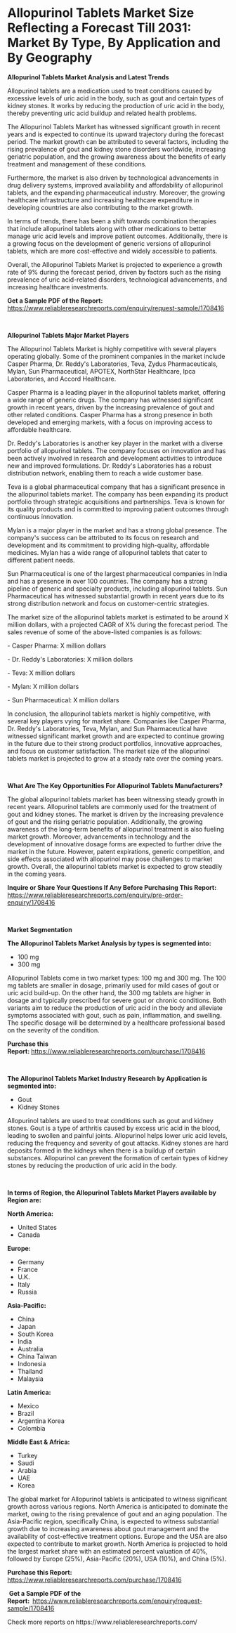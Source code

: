 <p><h1>Allopurinol Tablets Market Size Reflecting a Forecast Till 2031: Market By Type, By Application and By Geography</h1></p><p><strong>Allopurinol Tablets Market Analysis and Latest Trends</strong></p>
<p><p>Allopurinol tablets are a medication used to treat conditions caused by excessive levels of uric acid in the body, such as gout and certain types of kidney stones. It works by reducing the production of uric acid in the body, thereby preventing uric acid buildup and related health problems.</p><p>The Allopurinol Tablets Market has witnessed significant growth in recent years and is expected to continue its upward trajectory during the forecast period. The market growth can be attributed to several factors, including the rising prevalence of gout and kidney stone disorders worldwide, increasing geriatric population, and the growing awareness about the benefits of early treatment and management of these conditions.</p><p>Furthermore, the market is also driven by technological advancements in drug delivery systems, improved availability and affordability of allopurinol tablets, and the expanding pharmaceutical industry. Moreover, the growing healthcare infrastructure and increasing healthcare expenditure in developing countries are also contributing to the market growth.</p><p>In terms of trends, there has been a shift towards combination therapies that include allopurinol tablets along with other medications to better manage uric acid levels and improve patient outcomes. Additionally, there is a growing focus on the development of generic versions of allopurinol tablets, which are more cost-effective and widely accessible to patients.</p><p>Overall, the Allopurinol Tablets Market is projected to experience a growth rate of 9% during the forecast period, driven by factors such as the rising prevalence of uric acid-related disorders, technological advancements, and increasing healthcare investments.</p></p>
<p><strong>Get a Sample PDF of the Report:&nbsp;</strong> <a href="https://www.reliableresearchreports.com/enquiry/request-sample/1708416">https://www.reliableresearchreports.com/enquiry/request-sample/1708416</a></p>
<p>&nbsp;</p>
<p><strong>Allopurinol Tablets Major Market Players</strong></p>
<p><p>The Allopurinol Tablets Market is highly competitive with several players operating globally. Some of the prominent companies in the market include Casper Pharma, Dr. Reddy's Laboratories, Teva, Zydus Pharmaceuticals, Mylan, Sun Pharmaceutical, APOTEX, NorthStar Healthcare, Ipca Laboratories, and Accord Healthcare.</p><p>Casper Pharma is a leading player in the allopurinol tablets market, offering a wide range of generic drugs. The company has witnessed significant growth in recent years, driven by the increasing prevalence of gout and other related conditions. Casper Pharma has a strong presence in both developed and emerging markets, with a focus on improving access to affordable healthcare.</p><p>Dr. Reddy's Laboratories is another key player in the market with a diverse portfolio of allopurinol tablets. The company focuses on innovation and has been actively involved in research and development activities to introduce new and improved formulations. Dr. Reddy's Laboratories has a robust distribution network, enabling them to reach a wide customer base.</p><p>Teva is a global pharmaceutical company that has a significant presence in the allopurinol tablets market. The company has been expanding its product portfolio through strategic acquisitions and partnerships. Teva is known for its quality products and is committed to improving patient outcomes through continuous innovation.</p><p>Mylan is a major player in the market and has a strong global presence. The company's success can be attributed to its focus on research and development and its commitment to providing high-quality, affordable medicines. Mylan has a wide range of allopurinol tablets that cater to different patient needs.</p><p>Sun Pharmaceutical is one of the largest pharmaceutical companies in India and has a presence in over 100 countries. The company has a strong pipeline of generic and specialty products, including allopurinol tablets. Sun Pharmaceutical has witnessed substantial growth in recent years due to its strong distribution network and focus on customer-centric strategies.</p><p>The market size of the allopurinol tablets market is estimated to be around X million dollars, with a projected CAGR of X% during the forecast period. The sales revenue of some of the above-listed companies is as follows:</p><p>- Casper Pharma: X million dollars</p><p>- Dr. Reddy's Laboratories: X million dollars</p><p>- Teva: X million dollars</p><p>- Mylan: X million dollars</p><p>- Sun Pharmaceutical: X million dollars</p><p>In conclusion, the allopurinol tablets market is highly competitive, with several key players vying for market share. Companies like Casper Pharma, Dr. Reddy's Laboratories, Teva, Mylan, and Sun Pharmaceutical have witnessed significant market growth and are expected to continue growing in the future due to their strong product portfolios, innovative approaches, and focus on customer satisfaction. The market size of the allopurinol tablets market is projected to grow at a steady rate over the coming years.</p></p>
<p>&nbsp;</p>
<p><strong>What Are The Key Opportunities For Allopurinol Tablets Manufacturers?</strong></p>
<p><p>The global allopurinol tablets market has been witnessing steady growth in recent years. Allopurinol tablets are commonly used for the treatment of gout and kidney stones. The market is driven by the increasing prevalence of gout and the rising geriatric population. Additionally, the growing awareness of the long-term benefits of allopurinol treatment is also fueling market growth. Moreover, advancements in technology and the development of innovative dosage forms are expected to further drive the market in the future. However, patent expirations, generic competition, and side effects associated with allopurinol may pose challenges to market growth. Overall, the allopurinol tablets market is expected to grow steadily in the coming years.</p></p>
<p><strong>Inquire or Share Your Questions If Any Before Purchasing This Report:</strong> <a href="https://www.reliableresearchreports.com/enquiry/pre-order-enquiry/1708416">https://www.reliableresearchreports.com/enquiry/pre-order-enquiry/1708416</a></p>
<p>&nbsp;</p>
<p><strong>Market Segmentation</strong></p>
<p><strong>The Allopurinol Tablets Market Analysis by types is segmented into:</strong></p>
<p><ul><li>100 mg</li><li>300 mg</li></ul></p>
<p><p>Allopurinol Tablets come in two market types: 100 mg and 300 mg. The 100 mg tablets are smaller in dosage, primarily used for mild cases of gout or uric acid build-up. On the other hand, the 300 mg tablets are higher in dosage and typically prescribed for severe gout or chronic conditions. Both variants aim to reduce the production of uric acid in the body and alleviate symptoms associated with gout, such as pain, inflammation, and swelling. The specific dosage will be determined by a healthcare professional based on the severity of the condition.</p></p>
<p><strong>Purchase this Report:&nbsp;</strong><a href="https://www.reliableresearchreports.com/purchase/1708416">https://www.reliableresearchreports.com/purchase/1708416</a></p>
<p>&nbsp;</p>
<p><strong>The Allopurinol Tablets Market Industry Research by Application is segmented into:</strong></p>
<p><ul><li>Gout</li><li>Kidney Stones</li></ul></p>
<p><p>Allopurinol tablets are used to treat conditions such as gout and kidney stones. Gout is a type of arthritis caused by excess uric acid in the blood, leading to swollen and painful joints. Allopurinol helps lower uric acid levels, reducing the frequency and severity of gout attacks. Kidney stones are hard deposits formed in the kidneys when there is a buildup of certain substances. Allopurinol can prevent the formation of certain types of kidney stones by reducing the production of uric acid in the body.</p></p>
<p>&nbsp;</p>
<p><strong>In terms of Region, the Allopurinol Tablets Market Players available by Region are:</strong></p>
<p>
    <p> <strong> North America: </strong>
        <ul>
            <li>United States</li>
            <li>Canada</li>
        </ul>
        </p> 
    <p> <strong> Europe: </strong>
        <ul>
            <li>Germany</li>
            <li>France</li>
            <li>U.K.</li>
            <li>Italy</li>
            <li>Russia</li>
        </ul>
        </p> 
    <p> <strong> Asia-Pacific: </strong>
        <ul>
            <li>China</li>
            <li>Japan</li>
            <li>South Korea</li>
            <li>India</li>
            <li>Australia</li>
            <li>China Taiwan</li>
            <li>Indonesia</li>
            <li>Thailand</li>
            <li>Malaysia</li>
        </ul>
        </p> 
    <p> <strong> Latin America: </strong>
        <ul>
            <li>Mexico</li>
            <li>Brazil</li>
            <li>Argentina Korea</li>
            <li>Colombia</li>
        </ul>
        </p> 
    <p> <strong> Middle East & Africa: </strong>
        <ul>
            <li>Turkey</li>
            <li>Saudi</li>
            <li>Arabia</li>
            <li>UAE</li>
            <li>Korea</li>
        </ul>
    </p>
    </p>
<p><p>The global market for Allopurinol tablets is anticipated to witness significant growth across various regions. North America is anticipated to dominate the market, owing to the rising prevalence of gout and an aging population. The Asia-Pacific region, specifically China, is expected to witness substantial growth due to increasing awareness about gout management and the availability of cost-effective treatment options. Europe and the USA are also expected to contribute to market growth. North America is projected to hold the largest market share with an estimated percent valuation of 40%, followed by Europe (25%), Asia-Pacific (20%), USA (10%), and China (5%).</p></p>
<p><strong>Purchase this Report: </strong><a href="https://www.reliableresearchreports.com/purchase/1708416">https://www.reliableresearchreports.com/purchase/1708416</a></p>
<p>&nbsp;<strong>Get a Sample PDF of the Report:&nbsp;&nbsp;</strong><a href="https://www.reliableresearchreports.com/enquiry/request-sample/1708416">https://www.reliableresearchreports.com/enquiry/request-sample/1708416</a></p>
<p><strong></strong></p>
<p>Check more reports on https://www.reliableresearchreports.com/</p>
